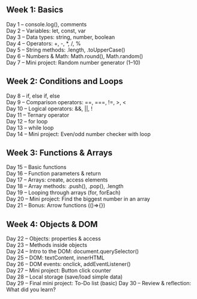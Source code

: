 ## Week 1: Basics
Day 1 – console.log(), comments  <br>
Day 2 – Variables: let, const, var <br>
Day 3 – Data types: string, number, boolean <br>
Day 4 – Operators: +, -, *, /, % <br>
Day 5 – String methods: .length, .toUpperCase() <br>
Day 6 – Numbers & Math: Math.round(), Math.random() <br>
Day 7 – Mini project: Random number generator (1–10) <br>


## Week 2: Conditions and Loops
Day 8 – if, else if, else <br>
Day 9 – Comparison operators: ==, ===, !=, >, < <br>
Day 10 – Logical operators: &&, ||, ! <br>
Day 11 – Ternary operator <br>
Day 12 – for loop <br>
Day 13 – while loop <br>
Day 14 – Mini project: Even/odd number checker with loop <br>


## Week 3: Functions & Arrays
Day 15 – Basic functions <br>
Day 16 – Function parameters & return <br>
Day 17 – Arrays: create, access elements <br>
Day 18 – Array methods: .push(), .pop(), .length <br>
Day 19 – Looping through arrays (for, forEach) <br>
Day 20 – Mini project: Find the biggest number in an array <br>
Day 21 – Bonus: Arrow functions (()=>{}) <br>


## Week 4: Objects & DOM
Day 22 – Objects: properties & access <br>
Day 23 – Methods inside objects <br>
Day 24 – Intro to the DOM: document.querySelector() <br>
Day 25 – DOM: textContent, innerHTML <br>
Day 26 – DOM events: onclick, addEventListener() <br>
Day 27 – Mini project: Button click counter <br>
Day 28 – Local storage (save/load simple data) <br>
Day 29 – Final mini project: To-Do list (basic)
Day 30 – Review & reflection: What did you learn?
